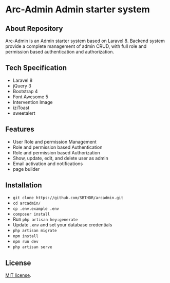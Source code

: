 # Arc-Admin Admin starter system

## About Repository

Arc-Admin is an Admin starter system based on Laravel 8. 
Backend system provide a complete management of admin CRUD, 
with full role and permission based authentication and authorization.

## Tech Specification

- Laravel 8
- jQuery 3
- Bootstrap 4
- Font Awesome 5
- Intervention Image
- iziToast
- sweetalert

## Features

- User Role and permission Management
- Role and permission based Authentication
- Role and permission based Authorization
- Show, update, edit, and delete user as admin
- Email activation and notifications
- page builder

## Installation

- `git clone https://github.com/SBTHDR/arcadmin.git`
- `cd arcadmin/`
- `cp .env.example .env`
- `composer install`
- Run `php artisan key:generate`
- Update `.env` and set your database credentials
- `php artisan migrate`
- `npm install`
- `npm run dev`
- `php artisan serve`

## License

[MIT license](https://opensource.org/licenses/MIT).
